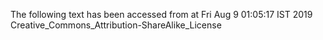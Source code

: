 The following text has been accessed from at Fri Aug 9 01:05:17 IST 2019
Creative_Commons_Attribution-ShareAlike_License
